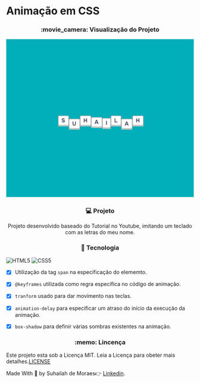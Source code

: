 <h1>Animação em CSS</h1>

<h3 align="center">:movie_camera: Visualização do Projeto</h3>

![Jumping Name](https://github.com/SuhMoraes/AnimationCSS/blob/master/My_name.gif)

<h3 align="center">💻 Projeto</h3>
<p align="center">Projeto desenvolvido baseado do Tutorial no Youtube, imitando um teclado com as letras do meu nome.</p>

<h3 align="center">🚀 Tecnologia</h3>

![HTML5](https://icongr.am/devicon/html5-original-wordmark.svg?size=29&color=currentColor) ![CSS5](https://icongr.am/devicon/css3-original-wordmark.svg?size=29&color=currentColor)

- [x] Utilização da tag `span` na especificação do elememto.
- [x] `@keyframes` utilizada como regra específica no código de animação.
- [x] `tranform` usado para dar movimento nas teclas.
- [x] `animation-delay` para especificar um atraso do início da execução da animação.
- [x] `box-shadow` para definir várias sombras existentes na animação.


<h3 align="center">:memo: Lincença</h3>

 Este projeto esta sob a Licença MIT. Leia a Licença para obeter mais detalhes.[LICENSE](https://github.com/SuhMoraes/AnimationCSS/blob/master/LICENSE)











Made With :blue_heart: by Suhailah de Moraes:point_right: [Linkedin](https://www.linkedin.com/in/suhailah-concei%C3%A7%C3%A3o-43069a150/).
